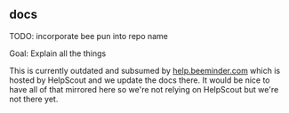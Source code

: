 ## docs

TODO: incorporate bee pun into repo name

Goal: Explain all the things

This is currently outdated and subsumed by [help.beeminder.com](https://help.beeminder.com) which is hosted by HelpScout and we update the docs there. It would be nice to have all of that mirrored here so we're not relying on HelpScout but we're not there yet.
